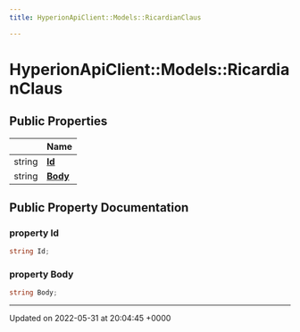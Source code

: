 ```yaml
---
title: HyperionApiClient::Models::RicardianClaus

---
```


# HyperionApiClient::Models::RicardianClaus





## Public Properties

|                | Name           |
| -------------- | -------------- |
| string | **[Id](/Classes/class_hyperion_api_client_1_1_models_1_1_ricardian_claus.md#property-id)**  |
| string | **[Body](/Classes/class_hyperion_api_client_1_1_models_1_1_ricardian_claus.md#property-body)**  |

## Public Property Documentation

### property Id

```csharp
string Id;
```


### property Body

```csharp
string Body;
```


-------------------------------

Updated on 2022-05-31 at 20:04:45 +0000